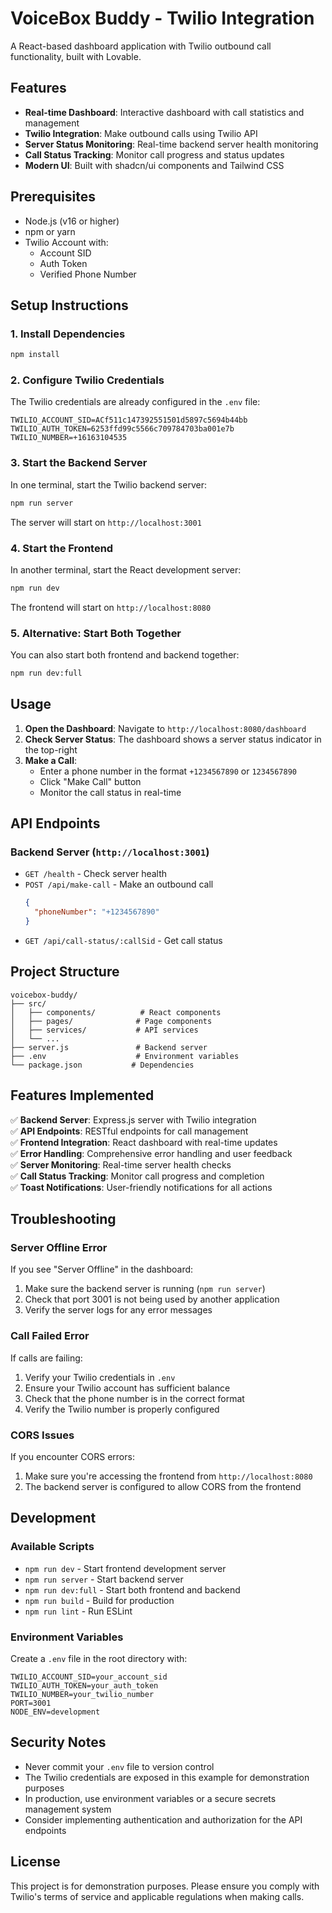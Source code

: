 # VoiceBox Buddy - Twilio Integration

A React-based dashboard application with Twilio outbound call functionality, built with Lovable.

## Features

- **Real-time Dashboard**: Interactive dashboard with call statistics and management
- **Twilio Integration**: Make outbound calls using Twilio API
- **Server Status Monitoring**: Real-time backend server health monitoring
- **Call Status Tracking**: Monitor call progress and status updates
- **Modern UI**: Built with shadcn/ui components and Tailwind CSS

## Prerequisites

- Node.js (v16 or higher)
- npm or yarn
- Twilio Account with:
  - Account SID
  - Auth Token
  - Verified Phone Number

## Setup Instructions

### 1. Install Dependencies

```bash
npm install
```

### 2. Configure Twilio Credentials

The Twilio credentials are already configured in the `.env` file:

```
TWILIO_ACCOUNT_SID=ACf511c147392551501d5897c5694b44bb
TWILIO_AUTH_TOKEN=6253ffd99c5566c709784703ba001e7b
TWILIO_NUMBER=+16163104535
```

### 3. Start the Backend Server

In one terminal, start the Twilio backend server:

```bash
npm run server
```

The server will start on `http://localhost:3001`

### 4. Start the Frontend

In another terminal, start the React development server:

```bash
npm run dev
```

The frontend will start on `http://localhost:8080`

### 5. Alternative: Start Both Together

You can also start both frontend and backend together:

```bash
npm run dev:full
```

## Usage

1. **Open the Dashboard**: Navigate to `http://localhost:8080/dashboard`
2. **Check Server Status**: The dashboard shows a server status indicator in the top-right
3. **Make a Call**: 
   - Enter a phone number in the format `+1234567890` or `1234567890`
   - Click "Make Call" button
   - Monitor the call status in real-time

## API Endpoints

### Backend Server (`http://localhost:3001`)

- `GET /health` - Check server health
- `POST /api/make-call` - Make an outbound call
  ```json
  {
    "phoneNumber": "+1234567890"
  }
  ```
- `GET /api/call-status/:callSid` - Get call status

## Project Structure

```
voicebox-buddy/
├── src/
│   ├── components/          # React components
│   ├── pages/              # Page components
│   ├── services/           # API services
│   └── ...
├── server.js               # Backend server
├── .env                    # Environment variables
└── package.json           # Dependencies
```

## Features Implemented

✅ **Backend Server**: Express.js server with Twilio integration  
✅ **API Endpoints**: RESTful endpoints for call management  
✅ **Frontend Integration**: React dashboard with real-time updates  
✅ **Error Handling**: Comprehensive error handling and user feedback  
✅ **Server Monitoring**: Real-time server health checks  
✅ **Call Status Tracking**: Monitor call progress and completion  
✅ **Toast Notifications**: User-friendly notifications for all actions  

## Troubleshooting

### Server Offline Error
If you see "Server Offline" in the dashboard:
1. Make sure the backend server is running (`npm run server`)
2. Check that port 3001 is not being used by another application
3. Verify the server logs for any error messages

### Call Failed Error
If calls are failing:
1. Verify your Twilio credentials in `.env`
2. Ensure your Twilio account has sufficient balance
3. Check that the phone number is in the correct format
4. Verify the Twilio number is properly configured

### CORS Issues
If you encounter CORS errors:
1. Make sure you're accessing the frontend from `http://localhost:8080`
2. The backend server is configured to allow CORS from the frontend

## Development

### Available Scripts

- `npm run dev` - Start frontend development server
- `npm run server` - Start backend server
- `npm run dev:full` - Start both frontend and backend
- `npm run build` - Build for production
- `npm run lint` - Run ESLint

### Environment Variables

Create a `.env` file in the root directory with:

```
TWILIO_ACCOUNT_SID=your_account_sid
TWILIO_AUTH_TOKEN=your_auth_token
TWILIO_NUMBER=your_twilio_number
PORT=3001
NODE_ENV=development
```

## Security Notes

- Never commit your `.env` file to version control
- The Twilio credentials are exposed in this example for demonstration purposes
- In production, use environment variables or a secure secrets management system
- Consider implementing authentication and authorization for the API endpoints

## License

This project is for demonstration purposes. Please ensure you comply with Twilio's terms of service and applicable regulations when making calls.